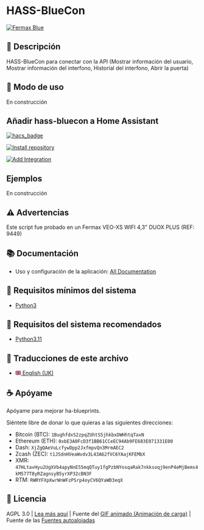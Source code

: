 # HASS-BlueCon

<a href="#" style="text-align: center;">
 <img src="https://github.com/cvc90/hass-bluecon/assets/76731844/dc460880-db59-461e-97d4-03d528586543" width="15%" height="15%" alt="Fermax Blue" text-align="center" margin="0 0 0 0">
</a>

## 📑 Descripción

HASS-BlueCon para conectar con la API (Mostrar información del usuario, Mostrar información del interfono, Historial del interfono, Abrir la puerta)

## 📑 Modo de uso

En construcción

## Añadir hass-bluecon a Home Assistant

[![hacs_badge](https://img.shields.io/badge/HACS-Custom-41BDF5.svg?style=for-the-badge)](https://github.com/hacs/integration)

[![Install repository](https://my.home-assistant.io/badges/hacs_repository.svg)](https://my.home-assistant.io/redirect/hacs_repository/?owner=cvc90&repository=hass-bluecon&category=integration)

[![Add Integration](https://my.home-assistant.io/badges/config_flow_start.svg)](https://my.home-assistant.io/redirect/config_flow_start?domain=hass-bluecon)

## Ejemplos

En construcción

## ⚠️ Advertencias

Este script fue probado en un Fermax VEO-XS WIFI 4,3" DUOX PLUS (REF: 9449)

## 📚 Documentación

- Uso y configuración de la aplicación: [All Documentation](docs/README.md)

## 📑 Requisitos mínimos del sistema

- [Python3](https://www.python.org/downloads/)

## 📑 Requisitos del sistema recomendados

- [Python3.11](https://www.python.org/downloads/)

## 🏴 Traducciones de este archivo

* <a href="README.md">
   <img src="https://github.com/lipis/flag-icons/blob/main/flags/4x3/gb.svg" alt="README.md" width="3%" height="3%"> English (UK)
  </a>
  
## ☕ Apóyame

Apóyame para mejorar ha-blueprints.

Siéntete libre de donar lo que quieras a las siguientes direcciones:

- Bitcoin (BTC): `1BughfdxS2zpqZUhtS5jhkbxDWHhtqTaxN`
- Ethereum (ETH): `0xbE3A0FcD3f1BB61CCeEC94Ab9FE683E071331E00`
- Dash: `XjZgQAeVuLcfywDpp2JxfmpvQn3MrmAEC2`
- Zcash (ZEC): `t1J5dnHVeaWvdv3L43A62fVC6YAajKFEMbX`
- XMR: `47HLtavHyu2UgXVb4apyNnE55mqQTuy1fgPzbNYosqaRak7nkksoqj9enP4eMjBems4kM577T8yRZagnsyB5yrXP32cBN3F`
- RTM: `RWRYFXpXwrWnWFzPSrp4oyCV6QYaWD3eqX`

## 📑 Licencia
  AGPL 3.0 | [Lea más aquí](LICENSE.md) | Fuente del [GIF animado (Animación de carga)](https://commons.wikimedia.org/wiki/File:Loading_Animation.gif) | Fuente de las [Fuentes autoalojadas](https://github.com/adobe-fonts/source-sans)
